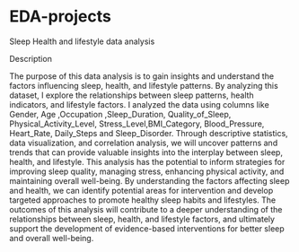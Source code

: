 # EDA-projects
Sleep Health and lifestyle data analysis

Description

The purpose of this data analysis is to gain insights and understand the factors influencing sleep, health, and lifestyle patterns.
By analyzing this dataset, I explore the relationships between sleep patterns, health indicators, and lifestyle factors. I analyzed the data using columns like Gender, Age ,Occupation ,Sleep_Duration, Quality_of_Sleep, Physical_Activity_Level, Stress_Level,BMI_Category, Blood_Pressure, Heart_Rate, Daily_Steps and Sleep_Disorder.
Through descriptive statistics, data visualization, and correlation analysis, we will uncover patterns and trends that can provide valuable insights into the interplay between sleep, health, and lifestyle.
This analysis has the potential to inform strategies for improving sleep quality, managing stress, enhancing physical activity, and maintaining overall well-being.
By understanding the factors affecting sleep and health, we can identify potential areas for intervention and develop targeted approaches to promote healthy sleep habits and lifestyles. The outcomes of this analysis will contribute to a deeper understanding of the relationships between sleep, health, and lifestyle factors, and ultimately support the development of evidence-based interventions for better sleep and overall well-being.
